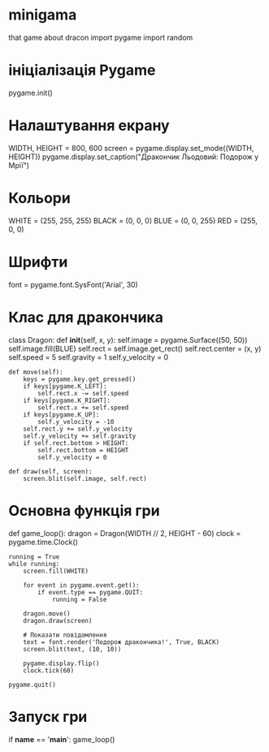 # minigama
that game about dracon
import pygame
import random

# ініціалізація Pygame
pygame.init()

# Налаштування екрану
WIDTH, HEIGHT = 800, 600
screen = pygame.display.set_mode((WIDTH, HEIGHT))
pygame.display.set_caption("Дракончик Льодовий: Подорож у Мрії")

# Кольори
WHITE = (255, 255, 255)
BLACK = (0, 0, 0)
BLUE = (0, 0, 255)
RED = (255, 0, 0)

# Шрифти
font = pygame.font.SysFont('Arial', 30)

# Клас для дракончика
class Dragon:
    def __init__(self, x, y):
        self.image = pygame.Surface((50, 50))
        self.image.fill(BLUE)
        self.rect = self.image.get_rect()
        self.rect.center = (x, y)
        self.speed = 5
        self.gravity = 1
        self.y_velocity = 0
    
    def move(self):
        keys = pygame.key.get_pressed()
        if keys[pygame.K_LEFT]:
            self.rect.x -= self.speed
        if keys[pygame.K_RIGHT]:
            self.rect.x += self.speed
        if keys[pygame.K_UP]:
            self.y_velocity = -10
        self.rect.y += self.y_velocity
        self.y_velocity += self.gravity
        if self.rect.bottom > HEIGHT:
            self.rect.bottom = HEIGHT
            self.y_velocity = 0

    def draw(self, screen):
        screen.blit(self.image, self.rect)

# Основна функція гри
def game_loop():
    dragon = Dragon(WIDTH // 2, HEIGHT - 60)
    clock = pygame.time.Clock()

    running = True
    while running:
        screen.fill(WHITE)
        
        for event in pygame.event.get():
            if event.type == pygame.QUIT:
                running = False
        
        dragon.move()
        dragon.draw(screen)
        
        # Показати повідомлення
        text = font.render('Подорож дракончика!', True, BLACK)
        screen.blit(text, (10, 10))
        
        pygame.display.flip()
        clock.tick(60)

    pygame.quit()

# Запуск гри
if __name__ == '__main__':
    game_loop()
